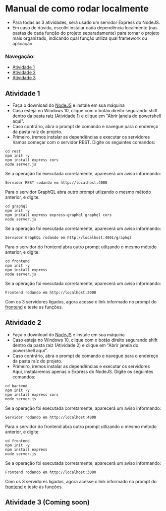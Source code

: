 
# Manual de como rodar localmente
- Para todas as 3 atividades, será usado um servidor Express do NodeJS.
- Em caso de dúvida, escolhi instalar cada dependência localmente (nas pastas de cada função do projeto separadamente) para tornar o projeto mais organizado, indicando qual função utiliza qual framework ou aplicação.

### Navegação:
- [Atividade 1](#atividade-1)
- [Atividade 2](#atividade-2)
- [Atividade 3](#atividade-3)

## Atividade 1
- Faça o download do [NodeJS](https://nodejs.org/pt) e instale em sua máquina
- Caso esteja no Windows 10, clique com o botão direito segurando shift dentro da pasta raíz (Atividade 1) e clique em "Abrir janela do powershell aqui".
- Caso contrário, abra o prompt de comando e navegue para o endereço da pasta raíz do projeto.
- Primeiro, iremos instalar as dependências e executar os servidores
Vamos começar com o servidor REST. Digite os seguintes comandos:
```
cd rest
npm init -y 
npm install express cors
node server.js
```
Se a operação foi executada corretamente, aparecerá um aviso informando: 
```
Servidor REST rodando em http://localhost:4000
```
Para o servidor GraphQL abra outro prompt utlizando o mesmo método anterior, e digite:
```
cd graphql
npm init -y
npm install express express-graphql graphql cors
node server.js
```
Se a operação foi executada corretamente, aparecerá um aviso informando: 
```
Servidor GraphQL rodando em http://localhost:4001/graphql
```
Para o servidor do frontend abra outro prompt utlizando o mesmo método anterior, e digite:
```
cd frontend
npm init -y
npm install express
node server.js 
```
Se a operação foi executada corretamente, aparecerá um aviso informando: 
```
Frontend rodando em http://localhost:3000
```
Com os 3 servidores ligados, agora acesse o link informado no prompt do [frontend](http://localhost:3000) e teste as funções.

## Atividade 2
- Faça o download do [NodeJS](https://nodejs.org/pt) e instale em sua máquina
- Caso esteja no Windows 10, clique com o botão direito segurando shift dentro da pasta raíz (Atividade 2) e clique em "Abrir janela do powershell aqui".
- Caso contrário, abra o prompt de comando e navegue para o endereço da pasta raíz do projeto.
- Primeiro, iremos instalar as dependências e executar os servidores
Aqui, instalaremos apenas o Express do NodeJS. Digite os seguintes comandos:
```
cd backend
npm init -y
npm install express cors
node server.js  
```
Se a operação foi executada corretamente, aparecerá um aviso informando: 
```
Servidor rodando em http://localhost:4000
```
Para o servidor do frontend abra outro prompt utlizando o mesmo método anterior, e digite:
```
cd frontend
npm init -y
npm install express
node server.js 
```
Se a operação foi executada corretamente, aparecerá um aviso informando: 
```
Frontend rodando em http://localhost:3000
```
Com os 3 servidores ligados, agora acesse o link informado no prompt do [frontend](http://localhost:3000) e teste as funções.

## Atividade 3 (Coming soon)
